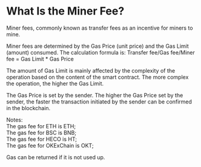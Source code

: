 # What Is the Miner Fee?

Miner fees, commonly known as transfer fees as an incentive for miners to mine.

Miner fees are determined by the Gas Price \(unit price\) and the Gas Limit \(amount\) consumed. The calculation formula is: Transfer fee/Gas fee/Miner fee = Gas Limit \* Gas Price

The amount of Gas Limit is mainly affected by the complexity of the operation based on the content of the smart contract. The more complex the operation, the higher the Gas Limit.

The Gas Price is set by the sender. The higher the Gas Price set by the sender, the faster the transaction initiated by the sender can be confirmed in the blockchain.

Notes:  
The gas fee for ETH is ETH;  
The gas fee for BSC is BNB;  
The gas fee for HECO is HT;  
The gas fee for OKExChain is OKT;

Gas can be returned if it is not used up.

